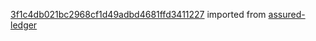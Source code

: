 [3f1c4db021bc2968cf1d49adbd4681ffd3411227](https://github.com/insolar/assured-ledger/commit/3f1c4db021bc2968cf1d49adbd4681ffd3411227) imported from [assured-ledger](https://github.com/insolar/assured-ledger)
